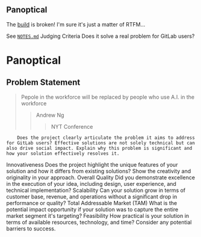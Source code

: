 ## Panoptical

The [build](./gitlab-ci.yml) is broken! I'm sure it's just a matter of RTFM...

See [`NOTES.md`](src/panoptical/NOTES.md)
      Judging Criteria
Does it solve a real problem for GitLab users? 

# Panoptical

## Problem Statement

> Pepole in the workforce will be replaced by people who use A.I. in the workforce
>> Andrew Ng
>>> NYT Conference

        Does the project clearly articulate the problem it aims to address for GitLab users? Effective solutions are not solely technical but can also drive social impact. Explain why this problem is significant and how your solution effectively resolves it.
Innovativeness
        Does the project highlight the unique features of your solution and how it differs from existing solutions? Show the creativity and originality in your approach.
Overall Quality
        Did you demonstrate excellence in the execution of your idea, including design, user experience, and technical implementation?
Scalability
        Can your solution grow in terms of customer base, revenue, and operations without a significant drop in performance or quality?
Total Addressable Market (TAM)
        What is the potential impact opportunity if your solution was to capture the entire market segment it&#39;s targeting?
Feasibility
        How practical is your solution in terms of available resources, technology, and time? Consider any potential barriers to success.
